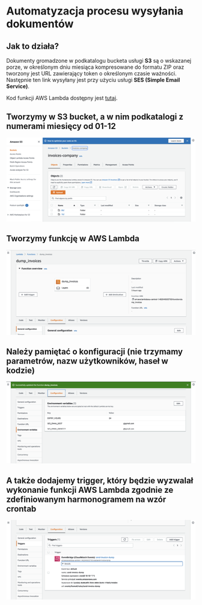 # Automatyzacja procesu wysyłania dokumentów

## Jak to działa?
Dokumenty gromadzone w podkatalogu bucketa usługi **S3** są o wskazanej porze, w określonym dniu miesiąca  kompresowane do formatu ZIP oraz tworzony jest URL zawierający token o określonym czasie ważności.  Następnie ten link wysyłany jest przy użyciu usługi **SES (Simple Email Service)**.

Kod funkcji AWS Lambda dostępny jest <a href='lambda_function.py'>tutaj</a>.


## Tworzymy w **S3** bucket, a w nim podkatalogi z numerami miesięcy od 01-12
<img src='images/aws1.png'>

## Tworzymy funkcję w **AWS Lambda**
<img src='images/aws2.png'>

## Należy pamiętać o konfiguracji (nie trzymamy parametrów, nazw użytkowników, haseł w kodzie)
<img src='images/aws3.png'>

## A także dodajemy trigger, który będzie wyzwalał wykonanie funkcji AWS Lambda zgodnie ze zdefiniowanym harmonogramem na wzór crontab
<img src='images/aws4.png'>

